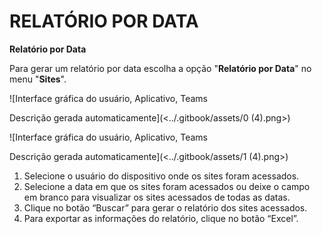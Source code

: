 # RELATÓRIO POR DATA

**Relatório por Data**

Para gerar um relatório por data escolha a opção "**Relatório por Data**" no menu "**Sites**".

![Interface gráfica do usuário, Aplicativo, Teams

Descrição gerada automaticamente](<../.gitbook/assets/0 (4).png>)

![Interface gráfica do usuário, Aplicativo, Teams

Descrição gerada automaticamente](<../.gitbook/assets/1 (4).png>)

1. Selecione o usuário do dispositivo onde os sites foram acessados.
2. Selecione a data em que os sites foram acessados ou deixe o campo em branco para visualizar os sites acessados de todas as datas.
3. Clique no botão “Buscar” para gerar o relatório dos sites acessados.
4. Para exportar as informações do relatório, clique no botão “Excel”.
